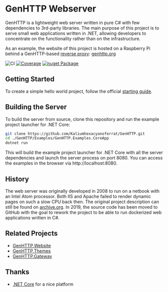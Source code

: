 # GenHTTP Webserver

GenHTTP is a lightweight web server written in pure C# with few dependencies to 3rd-party libraries. The main purpose of this project is to serve small web applications written in .NET, allowing developers to concentrate on the functionality rather than on the infrastructure.

As an example, the website of this project is hosted on a Raspberry Pi behind a GenHTTP-based [reverse proxy](https://github.com/Kaliumhexacyanoferrat/GenHTTP.Gateway): [genhttp.org](https://genhttp.org/)

![CI](https://github.com/Kaliumhexacyanoferrat/GenHTTP/workflows/Build/badge.svg) [![Coverage](https://sonarcloud.io/api/project_badges/measure?project=GenHTTP&metric=coverage)](https://sonarcloud.io/dashboard?id=GenHTTP)  [![nuget Package](https://img.shields.io/nuget/v/GenHTTP.Core.svg)](https://www.nuget.org/packages/GenHTTP.Core/) 

## Getting Started

To create a simple hello world project, follow the official <a href="https://genhttp.org/documentation/">starting guide</a>.

## Building the Server

To build the server from source, clone this repository and run the example project launcher for .NET Core:

```sh
git clone https://github.com/Kaliumhexacyanoferrat/GenHTTP.git
cd ./GenHTTP/Examples/GenHTTP.Examples.CoreApp
dotnet run
```

This will build the example project launcher for .NET Core with all the server dependencies and launch the server process on port 8080. You can access the examples in the browser via http://localhost:8080.

## History

The web server was originally developed in 2008 to run on a netbook with an Intel Atom processor. Both IIS and Apache failed to render dynamic pages on such a slow CPU back then. The original project description can still be found on [archive.org](https://web.archive.org/web/20100706192130/http://gene.homeip.net/GenHTTPWebsite/). In 2019, the source code has been moved to GitHub with the goal to rework the project to be able to run dockerized web applications written in C#.

## Related Projects

- [GenHTTP.Website](https://github.com/Kaliumhexacyanoferrat/GenHTTP.Website)
- [GenHTTP.Themes](https://github.com/Kaliumhexacyanoferrat/GenHTTP.Themes)
- [GenHTTP.Gateway](https://github.com/Kaliumhexacyanoferrat/GenHTTP.Gateway)

## Thanks

- [.NET Core](https://github.com/dotnet/core) for a nice platform
